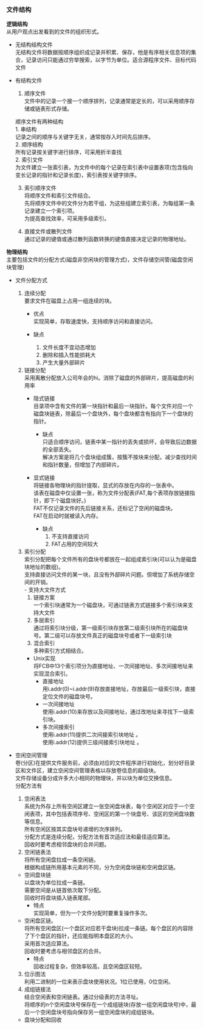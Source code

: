 ### 文件结构  

**逻辑结构**  
从用户观点出发看到的文件的组织形式。  
- 无结构结构文件  
无结构文件将数据按顺序组织成记录并积累、保存，他是有序相关信息项的集合，记录访问只能通过穷举搜索，以字节为单位。适合源程序文件、目标代码文件

- 有结构文件  
    1. 顺序文件  
    文件中的记录一个接一个顺序排列，记录通常是定长的，可以采用顺序存储或链表形式存储。 

    顺序文件有两种结构  
        1. 串结构  
        记录之间的顺序与关键字无关，通常按存入时间先后排序。  
        2. 顺序结构  
        所有记录按关键字进行排序，可采用折半查找    
    2. 索引文件  
    为文件建立一张索引表，为文件中的每个记录在索引表中设置表项(包含指向变长记录的指针和记录长度)，索引表按关键字排序。  

    3. 索引顺序文件  
    将顺序文件和索引文件结合。  
    先将顺序文件中的文件分为若干组，为这些组建立索引表，为每组第一条记录建立一个索引项。  
    为提高查找效率，可采用多级索引。  

    4. 直接文件或散列文件  
    通过记录的键值或通过散列函数转换的键值直接决定记录的物理地址。


**物理结构**  
主要包括文件的分配方式(磁盘非空闲块的管理方式)，文件存储空间管(磁盘空闲块管理)  
- 文件分配方式  
  1. 连续分配  
  要求文件在磁盘上占用一组连续的块。  
     - 优点  
      实现简单，存取速度快，支持顺序访问和直接访问。
      
       
     - 缺点  
       1. 文件长度不宜动态增加
       2. 删除和插入性能损耗大
       3. 产生大量外部碎片  
  2. 链接分配  
  采用离散分配放入公司年会的hi。消除了磁盘的外部碎片，提高磁盘的利用率  
       - 隐式链接  
       目录项中含有文件的第一块指针和最后一块指针。每个文件对应一个磁盘块链表，除最后一个盘块外，每个盘块都含有指向下一个盘块的指针。  
           - 缺点  
           只适合顺序访问，链表中某一指针的丢失或损坏，会导致后边数据的全部丢失。  
           解决方案是将几个盘块组成簇，按簇不按块来分配，减少查找时间和指针数量，但增加了内部碎片。  

       - 显式链接  
       将链接各物理块的指针提取，显式的存放在内存的一张表中。  
       该表在磁盘中仅设置一张，称为文件分配表(FAT,每个表项存放链接指针，即下个磁盘块好。)  
       FAT不仅记录文件的先后链接关系，还标记了空闲的磁盘块。  
       FAT在启动时就被读入内存。  
         - 缺点  
           1. 不支持直接访问
           2. FAT占用的空间较大
    3.  索引分配  
    索引分配把每个文件所有的盘块号都放在一起组成索引块(可以认为是磁盘块地址的数组)。   
    支持直接访问文件的某一块，且没有外部碎片问题。但增加了系统存储空间的开销。  
      - 支持大文件方式  
        1. 链接方案  
        一个索引块通常为一个磁盘块，可通过链表方式链接多个索引块来支持大文件  
        1. 多层索引  
        通过将索引块分级，第一级索引块存放第二级索引块所在的磁盘块号。第二级可以存放文件真正的磁盘块号或者下一级索引块  
        1. 混合索引  
        多种索引方式相结合。  
          - Unix实现  
          将FCB中13个索引项分为直接地址、一次间接地址、多次间接地址来实现混合索引。  
            - 直接地址  
            用i.addr(0)~i.addr(9)存放直接地址，存放最后一级索引块，直接定位文件的磁盘块号。  
            - 一次间接地址  
            使用i.addr(10)来存放以及间接地址，通过改地址来寻找下一级索引块。  
            - 多次间接索引  
            使用i.addr(11)提供二次间接索引块地址 。  
            使用i.addr(12)提供三级间接索引块地址 。

- 空闲空间管理  
卷(分区)在提供文件服务前，必须由对应的文件程序进行初始化，划分好目录区和文件区，建立空闲空间管理表格以存放卷信息的超级块。  
文件存储设备分成许多大小相同的物理块，并以块为单位交换信息。  
分配方法有  
  1. 空闲表法  
  系统为外存上所有空闲区建立一张空闲盘块表，每个空闲区对应于一个空闲表项，其中包括表项序号、空闲区的第一个块盘号、该区的空闲盘块数等信息。  
  所有空闲区按其实盘块号递增的次序排列。    
  分配方式是连续分配，分配方法有首次适应法和最佳适应算法。  
  回收时要考虑相邻盘块的合并问题。  
  2. 空闲链表法  
  将所有空闲盘拉成一条空闲链。  
  根据构成链所用基本元素的不同，分为空闲盘块链和空闲盘区链。  
  - 空间盘块链  
  以盘块为单位拉成一条链。  
  需要空间是从链首依次取下分配。  
  回收时将盘块插入链表尾部。  
    - 特点  
    实现简单，但为一个文件分配时要重复操作多次。  
  - 空闲盘区链。  
  将所有空闲盘区(一个盘区对应若干盘块)拉成一条链。每个盘区的内容除了下个盘区的指针，还应能指明本盘区的大小。  
  采用首次适应算法。  
  回收时要考虑与相邻盘区的合并。  
    - 特点  
    回收过程复杂，但效率较高，且空闲盘区较短。  
  3. 位示图法  
  利用二进制的一位来表示盘块使用状况。1位已使用，0位空闲。  
  4. 成组链接法  
  结合空闲表和空闲链表。通过分级表的方法寻址。  
  将顺序的n个空闲盘块号保存在一个成组链块(存放一组空闲盘块号)中，最后一个空闲盘块号指向保存另一组空闲盘块的成组链块。  
    - 盘块分配和回收  

  

  